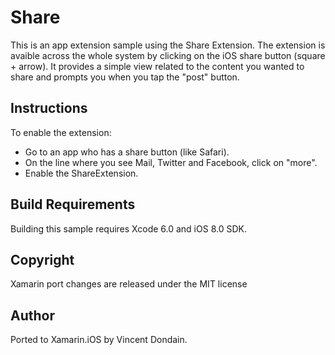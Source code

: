 Share
=====

This is an app extension sample using the Share Extension. The extension is avaible across the whole system by clicking on the iOS share button (square + arrow). It provides a simple view related to the content you wanted to share and prompts you when you tap the "post" button.

Instructions
------------

To enable the extension:

* Go to an app who has a share button (like Safari).
* On the line where you see Mail, Twitter and Facebook, click on "more".
* Enable the ShareExtension.

Build Requirements
------------------

Building this sample requires Xcode 6.0 and iOS 8.0 SDK.

Copyright
---------

Xamarin port changes are released under the MIT license

Author
------ 

Ported to Xamarin.iOS by Vincent Dondain.
